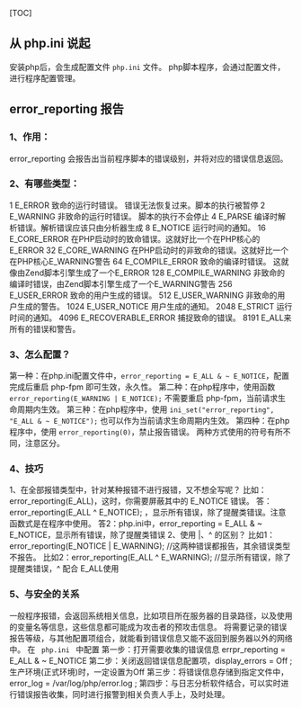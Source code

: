 [TOC]
## 从 php.ini 说起

安装php后，会生成配置文件 <code>php.ini</code> 文件。
php脚本程序，会通过配置文件，进行程序配置管理。
## error_reporting 报告
### 1、作用：

error_reporting 会报告出当前程序脚本的错误级别，并将对应的错误信息返回。
### 2、有哪些类型：
1     E_ERROR                致命的运行时错误。 错误无法恢复过来。脚本的执行被暂停
2     E_WARNING              非致命的运行时错误。 脚本的执行不会停止
4     E_PARSE                编译时解析错误。解析错误应该只由分析器生成
8     E_NOTICE               运行时间的通知。
16    E_CORE_ERROR           在PHP启动时的致命错误。这就好比一个在PHP核心的E_ERROR
32    E_CORE_WARNING         在PHP启动时的非致命的错误。这就好比一个在PHP核心E_WARNING警告
64    E_COMPILE_ERROR        致命的编译时错误。 这就像由Zend脚本引擎生成了一个E_ERROR
128   E_COMPILE_WARNING      非致命的编译时错误，由Zend脚本引擎生成了一个E_WARNING警告
256   E_USER_ERROR           致命的用户生成的错误。
512   E_USER_WARNING         非致命的用户生成的警告。 
1024  E_USER_NOTICE          用户生成的通知。
2048  E_STRICT               运行时间的通知。
4096  E_RECOVERABLE_ERROR    捕捉致命的错误。
8191  E_ALL来                所有的错误和警告。

### 3、怎么配置？
第一种：在php.ini配置文件中，`error_reporting = E_ALL & ~ E_NOTICE`，配置完成后重启 php-fpm 即可生效，永久性。
第二种：在php程序中，使用函数  `error_reporting(E_WARNING | E_NOTICE);` 不需要重启 php-fpm，当前请求生命周期内生效。
第三种：在php程序中，使用 `ini_set("error_reporting", "E_ALL & ~ E_NOTICE");` 也可以作为当前请求生命周期内生效。
第四种：在php程序中，使用 `error_reporting(0)`，禁止报告错误。
两种方式使用的符号有所不同，注意区分。

### 4、技巧

1、在全部报错类型中，针对某种报错不进行报错，又不想全写呢？
比如：error_reporting(E_ALL)，这时，你需要屏蔽其中的 E_NOTICE 错误。
答：error_reporting(E_ALL ^ E_NOTICE); ，显示所有错误，除了提醒类错误。注意函数式是在程序中使用。
答2：php.ini中，error_reporting = E_ALL & ~ E_NOTICE，显示所有错误，除了提醒类错误
2、使用 |、^ 的区别？
比如1：error_reporting(E_NOTICE | E_WARNING); //这两种错误都报告，其余错误类型不报告。
比如2：error_reporting(E_ALL ^ E_WARNING); //显示所有错误，除了提醒类错误，^ 配合 E_ALL使用

### 5、与安全的关系
一般程序报错，会返回系统相关信息，比如项目所在服务器的目录路径，以及使用的变量名等信息，这些信息都可能成为攻击者的预攻击信息。
将需要记录的错误报告等级，与其他配置项组合，就能看到错误信息又能不返回到服务器以外的网络中。
在 <code> php.ini </code> 中配置
第一步：打开需要收集的错误信息 errpr_reporting = E_ALL & ~ E_NOTICE
第二步：关闭返回错误信息配置项，display_errors = Off  ; 生产环境(正式环境)时，一定设置为Off
第三步：将错误信息存储到指定文件中， error_log = /var/log/php/error.log ; 
第四步：与日志分析软件结合，可以实时进行错误报告收集，同时进行报警到相关负责人手上，及时处理。